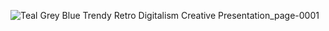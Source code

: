 ![Teal Grey Blue Trendy Retro Digitalism Creative Presentation_page-0001](https://github.com/user-attachments/assets/3edbdc9e-831f-4c4b-9db1-3e0a6cee4c38)
